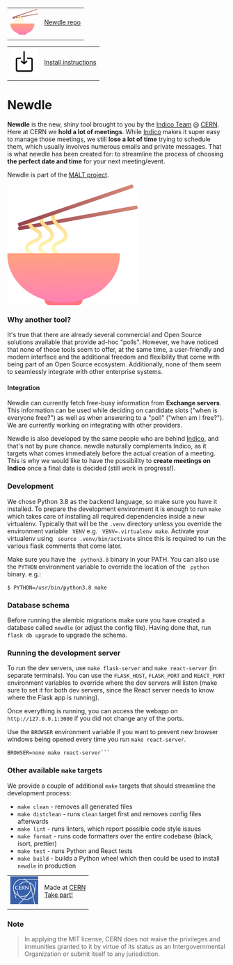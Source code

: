 |||
|-|-|
|<a href="https://github.com/indico/newdle/"><img src="images/logo_color.svg" width="64"></a>|[Newdle repo](https://github.com/indico/newdle/)|
|||

|||
|-|-|
|<a href="https://github.com/indico/newdle/"><img src="images/install.png" width="64"></a>|[Install instructions](https://github.com/indico/newdle/)|
|||

# Newdle

**Newdle** is the new, shiny tool brought to you by the [Indico Team](https://getindico.io/about/) @ [CERN](https://home.cern/). Here at CERN we **hold a lot of meetings**. While [Indico](https://getindico.io/) makes it super easy to manage those meetings, we still **lose a lot of time** trying to schedule them, which usually involves numerous emails and private messages. That is what newdle has been created for: to streamline the process of choosing **the perfect date and time** for your next meeting/event.

Newdle is part of the [MALT project](https://malt.web.cern.ch/malt/).


<img src="images/logo_color.svg" alt="hi" width="300" align="center" />


### Why another tool?

It's true that there are already several commercial and Open Source solutions available that provide ad-hoc "polls". However, we have noticed that none of those tools seem to offer, at the same time, a user-friendly and modern interface and the additional freedom and flexibility that come with being part of an Open Source ecosystem. Additionally, none of them seem to seamlessly integrate with other enterprise systems.

#### Integration

Newdle can currently fetch free-busy information from **Exchange servers**. This information can be used while deciding on candidate slots ("when is everyone free?") as well as when answering to a "poll" ("when am I free?"). We are currently working on integrating with other providers.

Newdle is also developed by the same people who are behind [Indico](https://getindico.io/), and that's not by pure chance. newdle naturally complements Indico, as it targets what comes immediately before the actual creation of a meeting. This is why we would like to have the possibility to **create meetings on Indico** once a final date is decided (still work in progress!).


### Development

We chose Python 3.8 as the backend language, so make sure you have it installed. To prepare the development environment it is enough to run ``` make ``` which takes care of installing all required dependencies inside a new virtualenv. Typically that will be the ``` .venv ``` directory unless you override the environment variable ``` VENV``` e.g. ``` VENV=.virtualenv make```. Activate your virtualenv using ``` source .venv/bin/activate``` since this is required to run the various flask comments that come later.

Make sure you have the ``` python3.8``` binary in your PATH. You can also use the ```PYTHON``` environment variable to override the location of the ``` python``` binary. e.g.:

    $ PYTHON=/usr/bin/python3.8 make

### Database schema

Before running the alembic migrations make sure you have created a database called ```newdle``` (or adjust the config file). Having done that, run ```flask db upgrade``` to upgrade the schema.


### Running the development server

To run the dev servers, use ```make flask-server``` and ```make react-server``` (in separate terminals). You can use the ```FLASK_HOST```, ```FLASK_PORT``` and ```REACT_PORT``` environment variables to override where the dev servers will listen (make sure to set it for both dev servers, since the React server needs to know where the Flask app is running).

Once everything is running, you can access the webapp on ```http://127.0.0.1:3000``` if you did not change any of the ports.

Use the ```BROWSER``` environment variable if you want to prevent new browser windows being opened every time you run ```make react-server```.

    BROWSER=none make react-server```

### Other available ```make``` targets

We provide a couple of additional ```make``` targets that should streamline the development process:

- ```make clean``` - removes all generated files
- ```make distclean``` - runs ```clean``` target first and removes config files afterwards
- ```make lint``` - runs linters, which report possible code style issues
- ```make format``` - runs code formatters over the entire codebase (black, isort, prettier)
- ```make test``` - runs Python and React tests
- ```make build``` - builds a Python wheel which then could be used to install ```newdle``` in production


|||
|-|-|
|<a href="https://home.cern"><img src="https://raw.githubusercontent.com/indico/assets/master/cern_badge.png" width="64"></a>|Made at [CERN](https://home.cern)<br>[Take part!](https://careers.cern/)|
|||


### Note

> In applying the MIT license, CERN does not waive the privileges and immunities
> granted to it by virtue of its status as an Intergovernmental Organization
> or submit itself to any jurisdiction.
